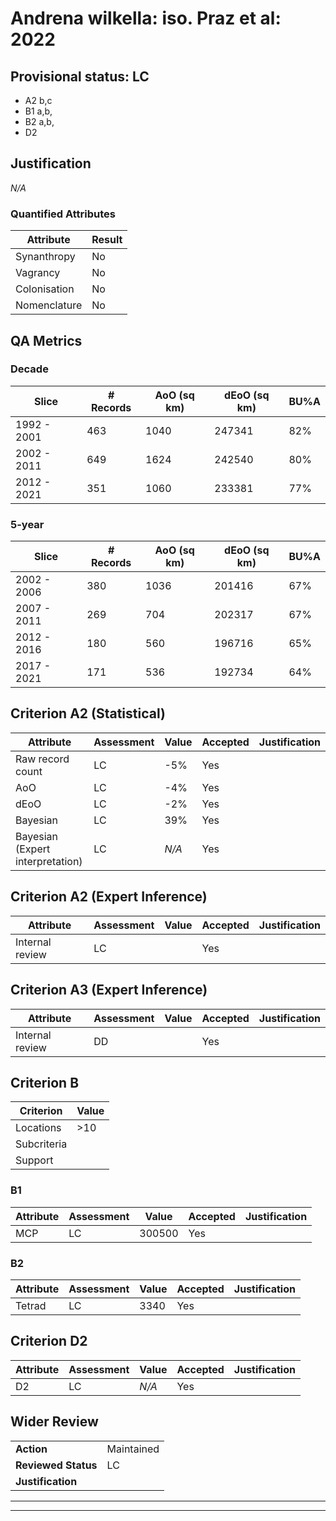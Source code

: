 # Andrena wilkella: iso. Praz et al: 2022
## Provisional status: LC
- A2 b,c
- B1 a,b, 
- B2 a,b, 
- D2

## Justification
*N/A*
### Quantified Attributes
|Attribute|Result|
|---|---|
|Synanthropy|No|
|Vagrancy|No|
|Colonisation|No|
|Nomenclature|No|
## QA Metrics
### Decade
| Slice | # Records | AoO (sq km) | dEoO (sq km) |BU%A |
|---|---|---|---|---|
|1992 - 2001|463|1040|247341|82%|
|2002 - 2011|649|1624|242540|80%|
|2012 - 2021|351|1060|233381|77%|
### 5-year
| Slice | # Records | AoO (sq km) | dEoO (sq km) |BU%A |
|---|---|---|---|---|
|2002 - 2006|380|1036|201416|67%|
|2007 - 2011|269|704|202317|67%|
|2012 - 2016|180|560|196716|65%|
|2017 - 2021|171|536|192734|64%|
## Criterion A2 (Statistical)
|Attribute|Assessment|Value|Accepted|Justification
|---|---|---|---|---|
|Raw record count|LC|-5%|Yes||
|AoO|LC|-4%|Yes||
|dEoO|LC|-2%|Yes||
|Bayesian|LC|39%|Yes||
|Bayesian (Expert interpretation)|LC|*N/A*|Yes||
## Criterion A2 (Expert Inference)
|Attribute|Assessment|Value|Accepted|Justification
|---|---|---|---|---|
|Internal review|LC||Yes||
## Criterion A3 (Expert Inference)
|Attribute|Assessment|Value|Accepted|Justification
|---|---|---|---|---|
|Internal review|DD||Yes||
## Criterion B
|Criterion| Value|
|---|---|
|Locations|>10|
|Subcriteria||
|Support||
### B1
|Attribute|Assessment|Value|Accepted|Justification
|---|---|---|---|---|
|MCP|LC|300500|Yes||
### B2
|Attribute|Assessment|Value|Accepted|Justification
|---|---|---|---|---|
|Tetrad|LC|3340|Yes||
## Criterion D2
|Attribute|Assessment|Value|Accepted|Justification
|---|---|---|---|---|
|D2|LC|*N/A*|Yes||
## Wider Review
|  |  |
|---|---|
|**Action**|Maintained|
|**Reviewed Status**|LC|
|**Justification**||
---
 ---
 <br><br>
 
